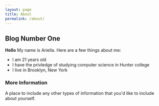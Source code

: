 ```yaml
---
layout: page
title: About
permalink: /about/
---
```


## Blog Number One

**Hello** My name is Ariella. Here are a few things about me:

 * I am 21 years old
 * I have the privledge of studying computer science in Hunter college
 * I live in Brooklyn, New York



### More Information

A place to include any other types of information that you'd like to include about yourself.

